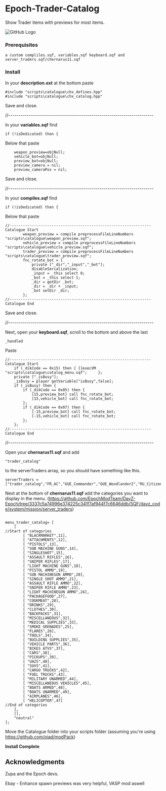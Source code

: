 # Epoch-Trader-Catalog
Show Trader items with previews for most items. 

![GitHub Logo](http://puu.sh/HFDs4/6f728a84ce.png)



### Prerequisites

```
a custom compliles.sqf, variables.sqf keyboard.sqf and server_traders.sqf/chernarus11.sqf
```




### Install

In your **description.ext** at the bottom paste

```
#include "scripts\catalogue\chx_defines.hpp" 
#include "scripts\catalogue\chx_catalog.hpp" 
```

Save and close.





//-------------------------------------------------------------------------

In your **variables.sqf** find

```
if (!isDedicated) then {
```

Below that paste

```
	weapon_preview=objNull;
	vehicle_bot=objNull;
	preview_bot=objNull;
	preview_camera = nil;
	preview_cameraPos = nil; 

```

Save and close.





//-------------------------------------------------------------------------

In your **compiles.sqf** find

```
if (!isDedicated) then {
```

Below that paste

```
//---------------------------------------------------------------- Catalogue Start
		weapon_preview = compile preprocessFileLineNumbers "scripts\catalogue\weapon_preview.sqf";
		vehicle_preview = compile preprocessFileLineNumbers "scripts\catalogue\vehicle_preview.sqf";
		trader_preview = compile preprocessFileLineNumbers "scripts\catalogue\trader_preview.sqf";
		fnc_rotate_bot = {
			private ["_dir","_input","_bot"];
			disableSerialization;
			_input = _this select 0;
			_bot = _this select 1;
			_dir = getDir _bot;
			_dir = _dir + _input;
			_bot setDir _dir;
		};
//---------------------------------------------------------------- Catalogue End
```

Save and close.







//-------------------------------------------------------------------------

Next, open your **keyboard.sqf**, scroll to the bottom and above the last 
```
_handled
```

Paste

```
//---------------------------------------------------------------- Catalogue Start
	if (_dikCode == 0x15) then { []execVM "scripts\catalogue\catalog_menu.sqf"; 	};	
	private ["_isBusy"];
	_isBusy = player getVariable["isBusy",false];
	if (_isBusy) then {
		if (_dikCode == 0x05) then {			
			[15,preview_bot] call fnc_rotate_bot;
			[15,vehicle_bot] call fnc_rotate_bot;
		};	
		if (_dikCode == 0x07) then {			
			[-15,preview_bot] call fnc_rotate_bot;
			[-15,vehicle_bot] call fnc_rotate_bot;
		};	
	};	
//---------------------------------------------------------------- Catalogue End
```






//-------------------------------------------------------------------------

Open your **chernarus11.sqf** and add 
```
"trader_catalog"
```
to the serverTraders array, so you should have something like this.
```
serverTraders = ["trader_catalog","FR_AC","GUE_Commander","GUE_Woodlander2","RU_Citizen4","Villager1","Profiteer1","Rita_Ensler_EP1","Dr_Hladik_EP1","Worker2","TK_CIV_Worker01_EP1","CIV_EuroMan01_EP1","CIV_EuroMan02_EP1","RU_WorkWoman5","Doctor","Worker1","TK_CIV_Worker02_EP1","Rocker4","RU_Citizen3","RU_WorkWoman1","Dr_Annie_Baker_EP1","Worker3","RU_Pilot","RU_Villager3","HouseWife1","Profiteer2","Profiteer3","Functionary1_EP1"];
```
Next at the bottom of **chernarus11.sqf** add the categories you want to display in the menu.
(https://github.com/EpochModTeam/DayZ-Epoch/tree/3337c5a74996e374225c341f7af944f7c6646ddb/SQF/dayz_code/system/mission/server_traders)
```

menu_trader_catalog= [
	[
//Start of categories
		[ "BLACKMARKET",11],
		[ "ATTACHMENTS",12],
		[ "PISTOLS",13],
		[ "SUB MACHINE GUNS",14],
		[ "SINGLESHOT",15],
		[ "ASSAULT RIFLES",16],
		[ "SNIPER RIFLES",17],
		[ "LIGHT MACHINE GUNS",18],
		[ "PISTOL AMMO",19],
		[ "SUB MACHINEGUN AMMO",20],
		[ "SINGLE SHOT AMMO",21],
		[ "ASSAULT RIFLE AMMO",22],
		[ "SNIPER RIFLE AMMO",23],
		[ "LIGHT MACHINEGUN AMMO",24],
		[ "PACKAGEFOOD",27],
		[ "COOKMEAT",28],
		[ "DRINKS",29],
		[ "CLOTHES",30],
		[ "BACKPACKS",31],
		[ "MISCELLANEOUS",32],
		[ "MEDICAL SUPPLIES",33],
		[ "SMOKE GRENADES",25],
		[ "FLARES",26],
		[ "TOOLS",34],
		[ "BUILDING SUPPLIES",35],
		[ "VEHICLE PARTS",36],
		[ "BIKES ATVS",37],
		[ "CARS",38],
		[ "PICKUPS",39],
		[ "UAZS",40],
		[ "SUVS",41],
		[ "CARGO TRUCKS",42],
		[ "FUEL TRUCKS",43],
		[ "MILITARY UNARMED",44],
		[ "MISCELLANEOUS VEHICLES",45],
		[ "BOATS ARMED",48],
		[ "BOATS UNARMED",49],
		[ "AIRPLANES",46],
		[ "HELICOPTER",47]
//End of categories
	],
	[],
    "neutral"
];
```


Move the Catalogue folder into your scripts folder (assuming you're using https://github.com/oiad/modPack)





**Install Complete**




## Acknowledgments

Zupa and the Epoch devs. 

Ebay - Enhance spawn previews was very helpful, VASP mod aswell

